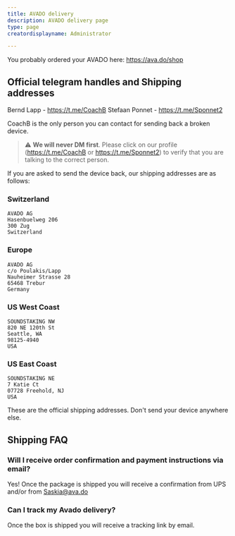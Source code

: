 ```yaml
---
title: AVADO delivery
description: AVADO delivery page
type: page
creatordisplayname: Administrator

---
```


You probably ordered your AVADO here: <https://ava.do/shop>

## Official telegram handles and Shipping addresses

Bernd Lapp - <https://t.me/CoachB>
Stefaan Ponnet - <https://t.me/Sponnet2>

CoachB is the only person you can contact for sending back a broken device.

> ⚠️ **We will never DM first**. Please click on our profile (<https://t.me/CoachB> or <https://t.me/Sponnet2>) to verify that you are talking to the correct person.

If you are asked to send the device back, our shipping addresses are as follows:

### Switzerland

```
AVADO AG
Hasenbuelweg 206
300 Zug
Switzerland
```

### Europe

```
AVADO AG
c/o Poulakis/Lapp
Nauheimer Strasse 28
65468 Trebur
Germany
```

### US West Coast

```
SOUNDSTAKING NW
820 NE 120th St
Seattle, WA
98125-4940
USA
```

### US East Coast

```
SOUNDSTAKING NE
7 Katie Ct
07728 Freehold, NJ
USA
```

These are the official shipping addresses. Don't send your device anywhere else.



## Shipping FAQ

### Will I receive order confirmation and payment instructions via email?
Yes! Once the package is shipped you will receive a confirmation from UPS and/or from Saskia@ava.do

### Can I track my Avado delivery?
Once the box is shipped you will receive a tracking link by email.
